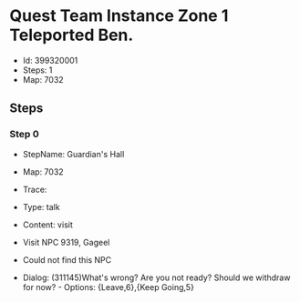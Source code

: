# Quest Team Instance Zone 1 Teleported Ben.

- Id: 399320001
- Steps: 1
- Map: 7032

## Steps

### Step 0
- StepName:  Guardian's Hall
- Map:  7032
- Trace:  
- Type:  talk
- Content:  visit
- Visit NPC 9319, Gageel

- Could not find this NPC
- Dialog: (311145)What's wrong? Are you not ready? Should we withdraw for now? - Options: {Leave,6},{Keep Going,5}



